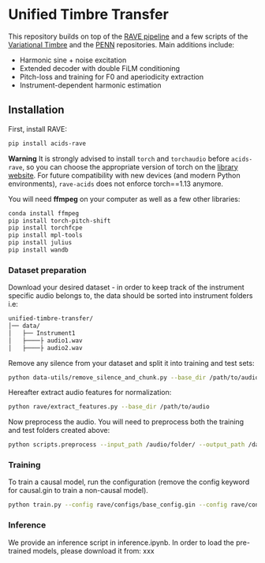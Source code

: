 # Unified Timbre Transfer

This repository builds on top of the [RAVE pipeline](https://github.com/acids-ircam/RAVE) and a few scripts of the [Variational Timbre](https://github.com/acids-ircam/variational-timbre) and the [PENN](https://github.com/interactiveaudiolab/penn/tree/master) repositories. Main additions include:

- Harmonic sine + noise excitation
- Extended decoder with double FiLM conditioning
- Pitch-loss and training for F0 and aperiodicity extraction
- Instrument-dependent harmonic estimation

## Installation

First, install RAVE:

```bash
pip install acids-rave
```

**Warning** It is strongly advised to install `torch` and `torchaudio` before `acids-rave`, so you can choose the appropriate version of torch on the [library website](http://www.pytorch.org). For future compatibility with new devices (and modern Python environments), `rave-acids` does not enforce torch==1.13 anymore.

You will need **ffmpeg** on your computer as well as a few other libraries:

```bash
conda install ffmpeg
pip install torch-pitch-shift
pip install torchfcpe
pip install mpl-tools
pip install julius
pip install wandb
```

### Dataset preparation

Download your desired dataset - in order to keep track of the instrument specific audio belongs to, the data should be sorted into instrument folders i.e:

```bash
unified-timbre-transfer/
│── data/
│   ├── Instrument1
│   ├────├ audio1.wav
│   ├────├ audio2.wav
```

Remove any silence from your dataset and split it into training and test sets:

```bash
python data-utils/remove_silence_and_chunk.py --base_dir /path/to/audio
```

Hereafter extract audio features for normalization:

```bash
python rave/extract_features.py --base_dir /path/to/audio
```

Now preprocess the audio. You will need to preprocess both the training and test folders created above:

```bash
python scripts.preprocess --input_path /audio/folder/ --output_path /dataset/path/ --channels 1 --lazy
```

### Training

To train a causal model, run the configuration (remove the config keyword for causal.gin to train a non-causal model).

```bash
python train.py --config rave/configs/base_config.gin --config rave/configs/causal.gin --db_path_train path/to/preprocessed-train-data --db_path_test path/to/preprocessed-test-data --out_path runs --name "name" --channels 1 --gpu 0
```

### Inference

We provide an inference script in inference.ipynb. In order to load the pre-trained models, please download it from: xxx